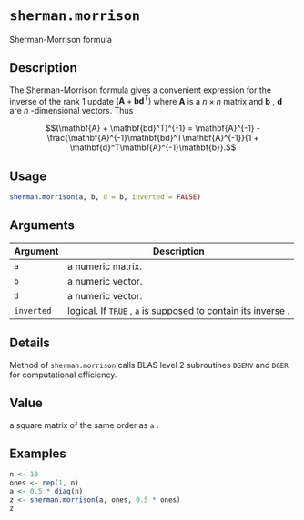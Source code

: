 # `sherman.morrison`

Sherman-Morrison formula


## Description

The Sherman-Morrison formula gives a convenient expression for the inverse of the
 rank 1 update $(\mathbf{A} + \mathbf{bd}^T)$ where $\mathbf{A}$ is a $n\times n$ 
 matrix and $\mathbf{b}$ , $\mathbf{d}$ are $n$ -dimensional vectors. Thus
  
$$(\mathbf{A} + \mathbf{bd}^T)^{-1} = \mathbf{A}^{-1} - \frac{\mathbf{A}^{-1}\mathbf{bd}^T\mathbf{A}^{-1}}{1 + \mathbf{d}^T\mathbf{A}^{-1}\mathbf{b}}.$$


## Usage

```r
sherman.morrison(a, b, d = b, inverted = FALSE)
```


## Arguments

Argument      |Description
------------- |----------------
`a`     |     a numeric matrix.
`b`     |     a numeric vector.
`d`     |     a numeric vector.
`inverted`     |     logical. If `TRUE` , `a` is supposed to contain its inverse .


## Details

Method of `sherman.morrison` calls BLAS level 2 subroutines `DGEMV` and
  `DGER` for computational efficiency.


## Value

a square matrix of the same order as `a` .


## Examples

```r
n <- 10
ones <- rep(1, n)
a <- 0.5 * diag(n)
z <- sherman.morrison(a, ones, 0.5 * ones)
z
```


